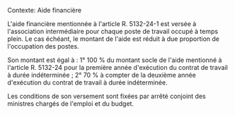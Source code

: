 Contexte: Aide financière

L'aide financière mentionnée à l'article R. 5132-24-1 est versée à l'association intermédiaire pour chaque poste de travail occupé à temps plein. Le cas échéant, le montant de l'aide est réduit à due proportion de l'occupation des postes.

Son montant est égal à : 1° 100 % du montant socle de l'aide mentionné à l'article R. 5132-24 pour la première année d'exécution du contrat de travail à durée indéterminée ; 2° 70 % à compter de la deuxième année d'exécution du contrat de travail à durée indéterminée.

Les conditions de son versement sont fixées par arrêté conjoint des ministres chargés de l'emploi et du budget.